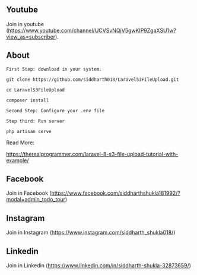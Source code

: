 ## Youtube
Join in youtube
(https://www.youtube.com/channel/UCVSvNQjV5gwKIP9ZgaXSU1w?view_as=subscriber).


</p>

## About
    First Step: download in your system.

    git clone https://github.com/siddharth018/LaravelS3FileUpload.git

    cd LaravelS3FileUpload

    composer install

    Second Step: Configure your .env file

    Step third: Run server

    php artisan serve

Read More: 

https://therealprogrammer.com/laravel-8-s3-file-upload-tutorial-with-example/


## Facebook
Join in Facebook
(https://www.facebook.com/siddharthshukla181992/?modal=admin_todo_tour)

## Instagram
Join in Instagram
(https://www.instagram.com/siddharth_shukla018/)

## Linkedin
Join in Linkedin
(https://www.linkedin.com/in/siddharth-shukla-32873659/)
